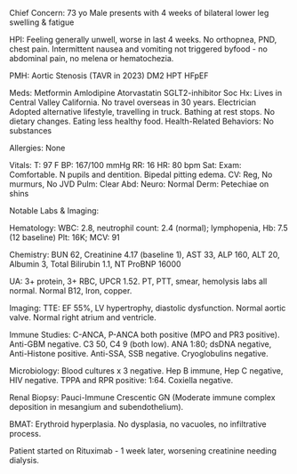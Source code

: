 
Chief Concern: 
73 yo Male presents with 4 weeks of bilateral lower leg swelling & fatigue

HPI:
Feeling generally unwell, worse in last 4 weeks. No orthopnea, PND, chest pain. Intermittent nausea and vomiting not triggered byfood - no abdominal pain, no melena or hematochezia.

РМН:
Aortic Stenosis (TAVR in 2023)
DM2
HPT
HFpEF

Meds:
Metformin
Amlodipine
Atorvastatin
SGLT2-inhibitor Soc Hx:
Lives in Central Valley
California. No travel
overseas in 30 years.
Electrician
Adopted alternative
lifestyle, travelling in
truck. Bathing at rest
stops. No dietary
changes. Eating less
healthy food.
Health-Related
Behaviors: No
substances

Allergies: 
None

Vitals: T: 97 F BP: 167/100 mmHg RR: 16 HR: 80 bpm Sat:
Exam: Comfortable. N pupils and dentition. Bipedal pitting edema.
CV: Reg, No murmurs, No JVD
Pulm: Clear
Abd:
Neuro: Normal
Derm: Petechiae on shins

Notable Labs & Imaging:

Hematology:
WBC: 2.8, neutrophil count: 2.4 (normal); lymphopenia, Hb: 7.5 (12 baseline)
Plt: 16K; MCV: 91

Chemistry:
BUN 62, Creatinine 4.17 (baseline 1), AST 33, ALP 160, ALT 20, Albumin 3, Total Bilirubin 1.1, NT ProBNP 16000

UA: 3+ protein, 3+ RBC, UPCR 1.52. PT, PTT, smear, hemolysis labs all normal. Normal B12, Iron, copper.

Imaging:
TTE: EF 55%, LV hypertrophy, diastolic dysfunction. Normal aortic valve. Normal right atrium and ventricle.

Immune Studies:
C-ANCA, P-ANCA both positive (MPO and PR3 positive). Anti-GBM negative. C3 50, C4 9 (both low). ANA 1:80; dsDNA negative, Anti-Histone positive. Anti-SSA, SSB negative. Cryoglobulins negative.

Microbiology:
Blood cultures x 3 negative. Hep B immune, Hep C negative, HIV negative. TPPA and RPR positive: 1:64. Coxiella negative.

Renal Biopsy:
Pauci-Immune Crescentic GN (Moderate immune complex deposition in mesangium and subendothelium).

BMAT:
Erythroid hyperplasia. No dysplasia, no vacuoles, no infiltrative process.

Patient started on Rituximab - 1 week later, worsening creatinine needing dialysis. 


